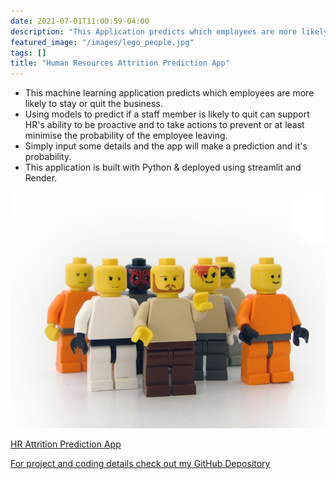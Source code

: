 ```yaml
---
date: 2021-07-01T11:00:59-04:00
description: "This Application predicts which employees are more likely to stay or quit!"
featured_image: "/images/lego_people.jpg"
tags: []
title: "Human Resources Attrition Prediction App"
---
```


* This machine learning application predicts which employees are more likely to stay or quit the business.
* Using models to predict if a staff member is likely to quit can support HR's ability to be proactive and to take actions to prevent or at least minimise the probability of the employee leaving.
* Simply input some details and the app will make a prediction and it's probability.
* This application is built with Python & deployed using streamlit and Render.    
 

[![](/images/lego_people.jpg)](https://attrition-model.herokuapp.com/)

[HR Attrition Prediction App](https://hr-attrition-streamlitapp.onrender.com/)

[For project and coding details check out my GitHub Depository](https://github.com/Eamoned/attrition-heroku)